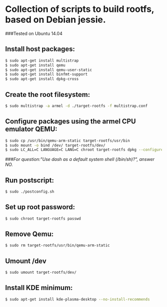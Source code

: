 # Collection of scripts to build rootfs, based on Debian jessie.

###Tested on Ubuntu 14.04

## Install host packages:
```sh
$ sudo apt-get install multistrap
$ sudo apt-get install qemu
$ sudo apt-get install qemu-user-static
$ sudo apt-get install binfmt-support
$ sudo apt-get install dpkg-cross
```

## Create the root filesystem:
```sh
$ sudo multistrap -a armel -d ./target-rootfs -f multistrap.conf
```

## Configure packages using the armel CPU emulator QEMU:
```sh
$ sudo cp /usr/bin/qemu-arm-static target-rootfs/usr/bin
$ sudo mount -o bind /dev/ target-rootfs/dev/
$ sudo LC_ALL=C LANGUAGE=C LANG=C chroot target-rootfs dpkg --configure -a
```
###*For question:"Use dash as a default system shell (/bin/sh)?", answer NO.*

## Run postscript:
```sh
$ sudo ./postconfig.sh
```

## Set up root password:
```sh
$ sudo chroot target-rootfs passwd
```

## Remove Qemu:
```sh
$ sudo rm target-rootfs/usr/bin/qemu-arm-static
```

## Umount /dev
```sh
$ sudo umount target-rootfs/dev/
```

## Install KDE minimum:
```sh
$ sudo apt-get install kde-plasma-desktop --no-install-recommends
```
